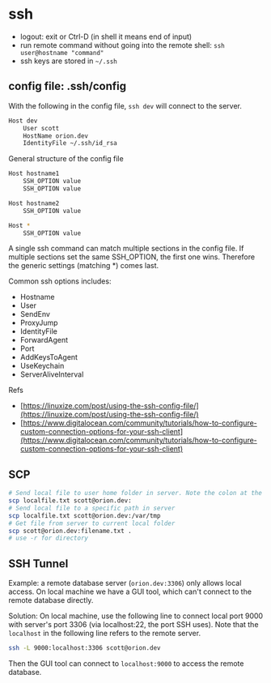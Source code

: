 # ssh

* logout: exit or Ctrl-D \(in shell it means end of input\)
* run remote command without going into the remote shell: `ssh user@hostname "command"`
* ssh keys are stored in `~/.ssh`

## config file: .ssh/config

With the following in the config file, `ssh dev` will connect to the server.

```bash
Host dev
    User scott
    HostName orion.dev
    IdentityFile ~/.ssh/id_rsa
```

General structure of the config file

```bash
Host hostname1
    SSH_OPTION value
    SSH_OPTION value

Host hostname2
    SSH_OPTION value

Host *
    SSH_OPTION value
```

A single ssh command can match multiple sections in the config file. If multiple sections set the same SSH\_OPTION, the first one wins. Therefore the generic settings \(matching \*\) comes last.

Common ssh options includes:

* Hostname
* User
* SendEnv
* ProxyJump
* IdentityFile
* ForwardAgent
* Port
* AddKeysToAgent
* UseKeychain
* ServerAliveInterval

Refs

* [https://linuxize.com/post/using-the-ssh-config-file/](https://linuxize.com/post/using-the-ssh-config-file/)
* [https://www.digitalocean.com/community/tutorials/how-to-configure-custom-connection-options-for-your-ssh-client](https://www.digitalocean.com/community/tutorials/how-to-configure-custom-connection-options-for-your-ssh-client)

## SCP

```bash
# Send local file to user home folder in server. Note the colon at the end.
scp localfile.txt scott@orion.dev:
# Send local file to a specific path in server
scp localfile.txt scott@orion.dev:/var/tmp
# Get file from server to current local folder
scp scott@orion.dev:filename.txt .
# use -r for directory
```

## SSH Tunnel

Example: a remote database server \(`orion.dev:3306`\) only allows local access. On local machine we have a GUI tool, which can't connect to the remote database directly.

Solution: On local machine, use the following line to connect local port 9000 with server's port 3306 \(via localhost:22, the port SSH uses\). Note that the `localhost` in the following line refers to the remote server.

```bash
ssh -L 9000:localhost:3306 scott@orion.dev
```

Then the GUI tool can connect to `localhost:9000` to access the remote database.

